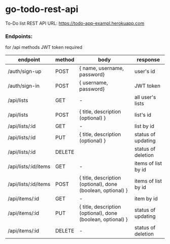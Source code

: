 # go-todo-rest-api
To-Do list REST API
URL: https://todo-app-exampl.herokuapp.com

### Endpoints:
for /api methods JWT token required

endpoint | method | body | response
--- | --- | --- | ---
/auth/sign-up | POST | { name, username, password} | user's id
/auth/sign-in | POST | { username, password} | JWT token
/api/lists | GET | - | all user's lists
/api/lists | POST | { title, description (optional) } | list's id
/api/lists/:id | GET | - | list by id
/api/lists/:id | PUT | { title, description (optional) } | status of updating
/api/lists/:id | DELETE | | status of deletion
/api/lists/:id/items | GET | - | items of list by id
/api/lists/:id/items | POST | { title, description (optional), done (boolean, optional) } | items of list by id
/api/items/:id | GET | - | item by id
/api/items/:id | PUT | { title, description (optional), done (boolean, optional) } | status of updating
/api/items/:id | DELETE | - | status of deletion
